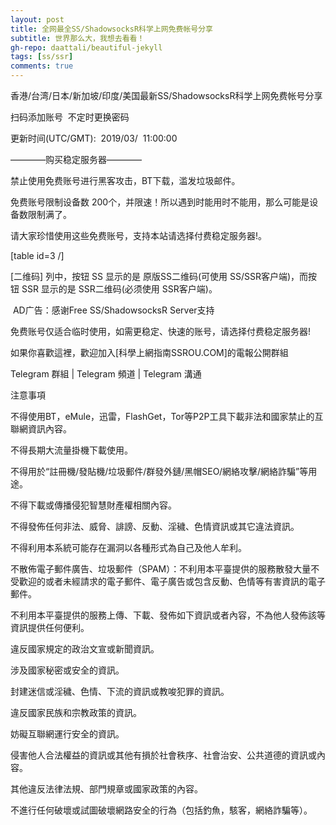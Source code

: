 ```yaml
---
layout: post
title: 全网最全SS/ShadowsocksR科学上网免费帐号分享
subtitle: 世界那么大，我想去看看！
gh-repo: daattali/beautiful-jekyll
tags: [ss/ssr]
comments: true
---
```


香港/台湾/日本/新加坡/印度/美国最新SS/ShadowsocksR科学上网免费帐号分享

扫码添加账号  不定时更换密码

更新时间(UTC/GMT):  2019/03/  11:00:00

————购买稳定服务器————

禁止使用免费账号进行黑客攻击，BT下载，滥发垃圾邮件。

免费账号限制设备数 200个，并限速！所以遇到时能用时不能用，那么可能是设备数限制满了。

请大家珍惜使用这些免费账号，支持本站请选择付费稳定服务器!。

[table id=3 /]

[二维码] 列中，按钮 SS 显示的是 原版SS二维码(可使用 SS/SSR客户端)，而按钮 SSR 显示的是 SSR二维码(必须使用 SSR客户端)。

 AD广告：感谢Free SS/ShadowsocksR Server支持

免费账号仅适合临时使用，如需更稳定、快速的账号，请选择付费稳定服务器!



如果你喜歡這裡，歡迎加入[科學上網指南SSROU.COM]的電報公開群組

Telegram 群組 | Telegram 頻道 | Telegram 溝通

注意事項

不得使用BT，eMule，迅雷，FlashGet，Tor等P2P工具下載非法和國家禁止的互聯網資訊內容。

不得長期大流量掛機下載使用。

不得用於“註冊機/發貼機/垃圾郵件/群發外鏈/黑帽SEO/網絡攻擊/網絡詐騙”等用途。

不得下載或傳播侵犯智慧財產權相關內容。

不得發佈任何非法、威脅、誹謗、反動、淫穢、色情資訊或其它違法資訊。

不得利用本系統可能存在漏洞以各種形式為自己及他人牟利。

不散佈電子郵件廣告、垃圾郵件（SPAM）：不利用本平臺提供的服務散發大量不受歡迎的或者未經請求的電子郵件、電子廣告或包含反動、色情等有害資訊的電子郵件。

不利用本平臺提供的服務上傳、下載、發佈如下資訊或者內容，不為他人發佈該等資訊提供任何便利。

違反國家規定的政治文宣或新聞資訊。

涉及國家秘密或安全的資訊。

封建迷信或淫穢、色情、下流的資訊或教唆犯罪的資訊。

違反國家民族和宗教政策的資訊。

妨礙互聯網運行安全的資訊。

侵害他人合法權益的資訊或其他有損於社會秩序、社會治安、公共道德的資訊或內容。

其他違反法律法規、部門規章或國家政策的內容。

不進行任何破壞或試圖破壞網路安全的行為（包括釣魚，駭客，網絡詐騙等）。



